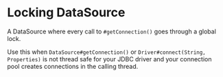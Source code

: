 Locking DataSource
==================

A DataSource where every call to `#getConnection()` goes through a global lock.

Use this when `DataSource#getConnection()` or `Driver#connect(String, Properties)` is not thread safe for your JDBC driver and your connection pool creates connections in the calling thread.

